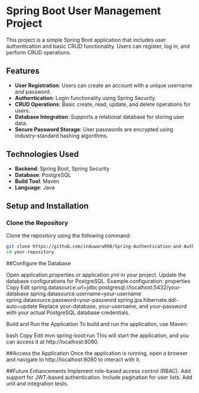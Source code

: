 # Spring Boot User Management Project

This project is a simple Spring Boot application that includes user authentication and basic CRUD functionality. Users can register, log in, and perform CRUD operations.

## Features

- **User Registration**: Users can create an account with a unique username and password.
- **Authentication**: Login functionality using Spring Security.
- **CRUD Operations**: Basic create, read, update, and delete operations for users.
- **Database Integration**: Supports a relational database for storing user data.
- **Secure Password Storage**: User passwords are encrypted using industry-standard hashing algorithms.

## Technologies Used

- **Backend**: Spring Boot, Spring Security
- **Database**: PostgreSQL
- **Build Tool**: Maven
- **Language**: Java

## Setup and Installation

### Clone the Repository

Clone the repository using the following command:

```bash
git clone https://github.com/induwaraR98/Spring-Authentication-and-Authorization-and-crud.git
cd your-repository
```
##Configure the Database

Open application.properties or application.yml in your project.
Update the database configurations for PostgreSQL. Example configuration:
properties
Copy
Edit
spring.datasource.url=jdbc:postgresql://localhost:5432/your-database
spring.datasource.username=your-username
spring.datasource.password=your-password
spring.jpa.hibernate.ddl-auto=update
Replace your-database, your-username, and your-password with your actual PostgreSQL database credentials.

Build and Run the Application
To build and run the application, use Maven:

bash
Copy
Edit
mvn spring-boot:run
This will start the application, and you can access it at http://localhost:8080.

##Access the Application
Once the application is running, open a browser and navigate to http://localhost:8080 to interact with it.

##Future Enhancements
Implement role-based access control (RBAC).
Add support for JWT-based authentication.
Include pagination for user lists.
Add unit and integration tests.
